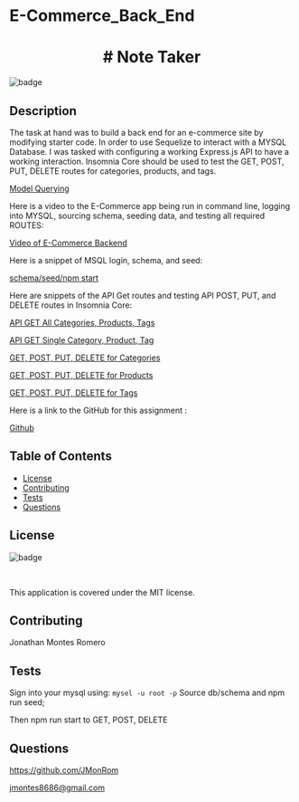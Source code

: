 # E-Commerce_Back_End

<h1 align="center"># Note Taker </h1>
  
  ![badge](https://img.shields.io/badge/license-MIT-red) <br />

  ## Description

  The task at hand was to build a back end for an e-commerce site by modifying starter code. In order to use Sequelize to interact with a MYSQL Database. I was tasked with configuring a working Express.js API to have a working interaction. Insomnia Core should be used to test the GET, POST, PUT, DELETE routes for categories, products, and tags. 

  [Model Querying](https://sequelize.org/master/manual/model-querying-basics.html)
  

  Here is a video to the E-Commerce app being run in command line, logging into MYSQL, sourcing schema, seeding data, and testing all required ROUTES:

  [Video of E-Commerce Backend]()

  Here is a snippet of MSQL login, schema, and seed:

  [schema/seed/npm start](./assets/schemaSeed.gif)

  Here are snippets of the API Get routes and testing API POST, PUT, and DELETE routes in Insomnia Core:

  [API GET All Categories, Products, Tags](./assets/GETAll.gif)

  [API GET Single Category, Product, Tag](./assets/GETbyID.gif)

  [GET, POST, PUT, DELETE for Categories](./assets/GPPDCategories.gif)

  [GET, POST, PUT, DELETE for Products ](./assets/GPPDProducts.gif)

  [GET, POST, PUT, DELETE for Tags](./assets/GPPDTags.gif)

  Here is a link to the GitHub for this assignment :

  [Github]()

  

  ## Table of Contents
  * [License](#license)
  * [Contributing](#contributing)
  * [Tests](#tests)
  * [Questions](#questions)

  ## License

  ![badge](https://img.shields.io/badge/license-MIT-red) 

  <br />

  This application is covered under the MIT license.

  ## Contributing

  Jonathan Montes Romero

  ## Tests

  Sign into your mysql using:
   ``
   mysel -u root -p
   ``
  Source db/schema and npm run seed;

  Then npm run start to GET, POST, DELETE

  ## Questions

  https://github.com/JMonRom

  jmontes8686@gmail.com


